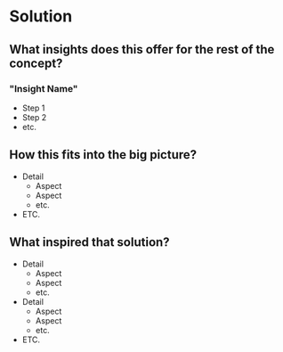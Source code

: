 # Solution
## What insights does this offer for the rest of the concept?
### "Insight Name"
- Step 1
- Step 2
- etc.
## How this fits into the big picture?
- Detail
	- Aspect
	- Aspect
	- etc.
- ETC.
## What inspired that solution?
- Detail
	- Aspect
	- Aspect
	- etc.
- Detail
	- Aspect
	- Aspect
	- etc.
- ETC.
